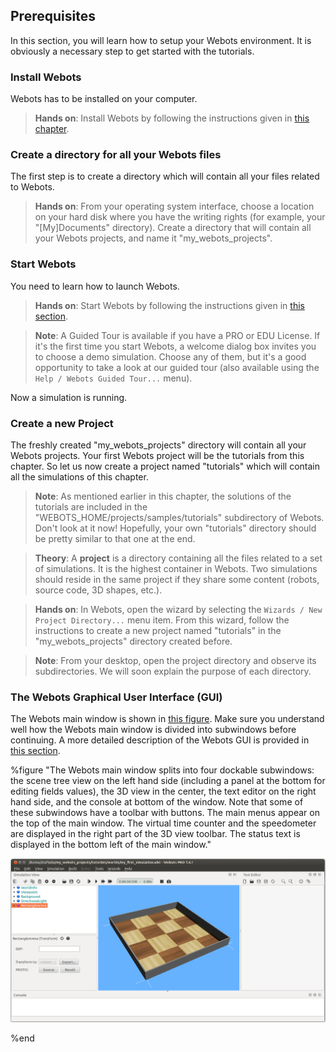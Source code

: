 ## Prerequisites

In this section, you will learn how to setup your Webots environment. It is
obviously a necessary step to get started with the tutorials.

### Install Webots

Webots has to be installed on your computer.

> **Hands on**:
Install Webots by following the instructions given in [this
chapter](installing-webots.md).

### Create a directory for all your Webots files

The first step is to create a directory which will contain all your files
related to Webots.

> **Hands on**:
From your operating system interface, choose a location on your hard disk where
you have the writing rights (for example, your "[My]Documents" directory).
Create a directory that will contain all your Webots projects, and name it
"my\_webots\_projects".

### Start Webots

You need to learn how to launch Webots.

> **Hands on**:
Start Webots by following the instructions given in [this
section](starting-webots.md).

<!-- -->

> **Note**:
A Guided Tour is available if you have a PRO or EDU License.
If it's the first time you start Webots, a welcome dialog box invites you to
choose a demo simulation. Choose any of them, but it's a good opportunity to
take a look at our guided tour (also available using the `Help / Webots Guided
Tour...` menu).

Now a simulation is running.

### Create a new Project

The freshly created "my\_webots\_projects" directory will contain all your
Webots projects. Your first Webots project will be the tutorials from this
chapter. So let us now create a project named "tutorials" which will contain all
the simulations of this chapter.

> **Note**:
As mentioned earlier in this chapter, the solutions of the tutorials are
included in the "WEBOTS\_HOME/projects/samples/tutorials" subdirectory of
Webots. Don't look at it now! Hopefully, your own "tutorials" directory should
be pretty similar to that one at the end.

<!-- -->

> **Theory**:
A **project** is a directory containing all the files related to a set of
simulations. It is the highest container in Webots. Two simulations should
reside in the same project if they share some content (robots, source code, 3D
shapes, etc.).

<!-- -->

> **Hands on**:
In Webots, open the wizard by selecting the `Wizards / New Project Directory...`
menu item. From this wizard, follow the instructions to create a new project
named "tutorials" in the "my\_webots\_projects" directory created before.

<!-- -->

> **Note**:
From your desktop, open the project directory and observe its subdirectories. We
will soon explain the purpose of each directory.

### The Webots Graphical User Interface (GUI)

The Webots main window is shown in [this
figure](#the-webots-main-window-splits-into-four-dockable-subwindows-the-scene-tree-view-on-the-left-hand-side-including-a-panel-at-the-bottom-for-editing-fields-values-the-3d-view-in-the-center-the-text-editor-on-the-right-hand-side-and-the-console-at-bottom-of-the-window-note-that-some-of-these-subwindows-have-a-toolbar-with-buttons-the-main-menus-appear-on-the-top-of-the-main-window-the-virtual-time-counter-and-the-speedometer-are-displayed-in-the-right-part-of-the-3d-view-toolbar-the-status-text-is-displayed-in-the-bottom-left-of-the-main-window).
Make sure you understand well how the Webots main window is divided into
subwindows before continuing. A more detailed description of the Webots GUI is
provided in [this section](the-user-interface.md).

%figure "The Webots main window splits into four dockable subwindows: the scene tree view on the left hand side (including a panel at the bottom for editing fields values), the 3D view in the center, the text editor on the right hand side, and the console at bottom of the window. Note that some of these subwindows have a toolbar with buttons. The main menus appear on the top of the main window. The virtual time counter and the speedometer are displayed in the right part of the 3D view toolbar. The status text is displayed in the bottom left of the main window."

![tutorial_gui.png](images/tutorial_gui.png)

%end
